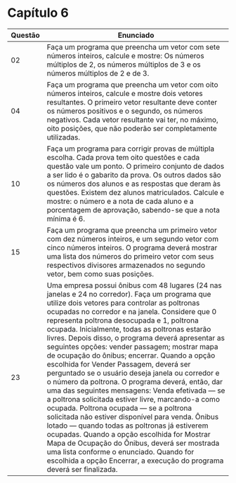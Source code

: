 # Capítulo 6
| Questão | Enunciado |
| ------- | --------- |
|  02     | Faça um programa que preencha um vetor com sete números inteiros, calcule e mostre:  Os números múltiplos de 2, os números múltiplos de 3 e os números múltiplos de 2 e de 3. |
| 04      | Faça um programa que preencha um vetor com oito números inteiros, calcule e mostre dois vetores resultantes. O primeiro vetor resultante deve conter os números positivos e o segundo, os números negativos. Cada vetor resultante vai ter, no máximo, oito posições, que não poderão ser completamente utilizadas. |
| 10      | Faça um programa para corrigir provas de múltipla escolha. Cada prova tem oito questões e cada questão vale um ponto. O primeiro conjunto de dados a ser lido é o gabarito da prova. Os outros dados são os números dos alunos e as respostas que deram às questões. Existem dez alunos matriculados. Calcule e mostre: o número e a nota de cada aluno e a porcentagem de aprovação, sabendo-se que a nota mínima é 6. |
| 15      | Faça um programa que preencha um primeiro vetor com dez números inteiros, e um segundo vetor com cinco números inteiros. O programa deverá mostrar uma lista dos números do primeiro vetor com seus respectivos divisores armazenados no segundo vetor, bem como suas posições. |
| 23      | Uma empresa possui ônibus com 48 lugares (24 nas janelas e 24 no corredor). Faça um programa que utilize dois vetores para controlar as poltronas ocupadas no corredor e na janela. Considere que 0 representa poltrona desocupada e 1, poltrona ocupada. Inicialmente, todas as poltronas estarão livres. Depois disso, o programa deverá apresentar as seguintes opções: vender passagem; mostrar mapa de ocupação do ônibus; encerrar. Quando a opção escolhida for Vender Passagem, deverá ser perguntado se o usuário deseja janela ou corredor e o número da poltrona. O programa deverá, então, dar uma das seguintes mensagens: Venda efetivada — se a poltrona solicitada estiver livre, marcando-a como ocupada. Poltrona ocupada — se a poltrona solicitada não estiver disponível para venda. Ônibus lotado — quando todas as poltronas já estiverem ocupadas. Quando a opção escolhida for Mostrar Mapa de Ocupação do Ônibus, deverá ser mostrada uma lista conforme o enunciado. Quando for escolhida a opção Encerrar, a execução do programa deverá ser finalizada. |

